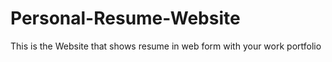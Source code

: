 # Personal-Resume-Website
This is the Website that shows resume in web form with your work portfolio
